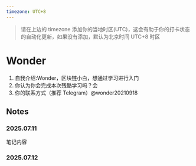 ```yaml
---
timezone: UTC+8
---
```


> 请在上边的 timezone 添加你的当地时区(UTC)，这会有助于你的打卡状态的自动化更新，如果没有添加，默认为北京时间 UTC+8 时区


# Wonder

1. 自我介绍:Wonder，区块链小白，想通过学习进行入门
2. 你认为你会完成本次残酷学习吗？会
3. 你的联系方式（推荐 Telegram）@wonder20210918

## Notes

<!-- Content_START -->

### 2025.07.11

笔记内容

### 2025.07.12

<!-- Content_END -->
